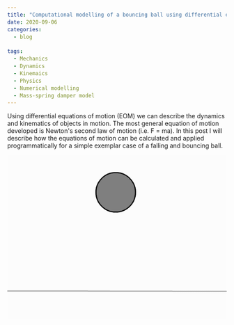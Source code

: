 ```yaml
---
title: "Computational modelling of a bouncing ball using differential equations of motion"
date: 2020-09-06
categories:
  - blog

tags:
  - Mechanics
  - Dynamics
  - Kinemaics
  - Physics
  - Numerical modelling
  - Mass-spring damper model
---
```


Using differential equations of motion (EOM) we can describe the dynamics and kinematics of objects in motion. The most general equation of motion developed is Newton's second law of motion (i.e. F = ma). In this post I will describe how the equations of motion can be calculated and applied programmatically for a simple exemplar case of a falling and bouncing ball.

<p align="center">
  <img src="/assets/images/EOM-contact-modelling/Bouncing ball.gif" width="700">
</p>


